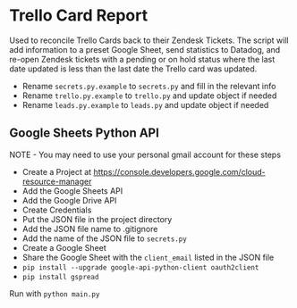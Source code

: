 # Trello Card Report
Used to reconcile Trello Cards back to their Zendesk Tickets. The script will add information to a preset Google Sheet, send statistics to Datadog, and re-open Zendesk tickets with a pending or on hold status where the last date updated is less than the last date the Trello card was updated.

- Rename `secrets.py.example` to `secrets.py` and fill in the relevant info
- Rename `trello.py.example` to `trello.py` and update object if needed
- Rename `leads.py.example` to `leads.py` and update object if needed

## Google Sheets Python API
NOTE - You may need to use your personal gmail account for these steps

- Create a Project at https://console.developers.google.com/cloud-resource-manager
- Add the Google Sheets API
- Add the Google Drive API
- Create Credentials
- Put the JSON file in the project directory
- Add the JSON file name to .gitignore
- Add the name of the JSON file to `secrets.py`
- Create a Google Sheet
- Share the Google Sheet with the `client_email` listed in the JSON file
- `pip install --upgrade google-api-python-client oauth2client`
- `pip install gspread`

Run with `python main.py`
